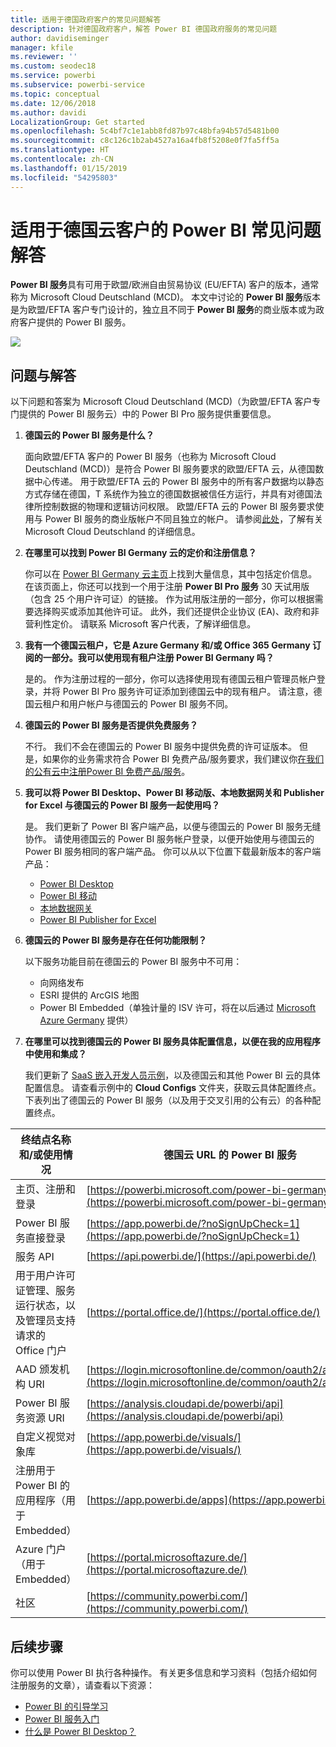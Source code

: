 ```yaml
---
title: 适用于德国政府客户的常见问题解答
description: 针对德国政府客户，解答 Power BI 德国政府服务的常见问题
author: davidiseminger
manager: kfile
ms.reviewer: ''
ms.custom: seodec18
ms.service: powerbi
ms.subservice: powerbi-service
ms.topic: conceptual
ms.date: 12/06/2018
ms.author: davidi
LocalizationGroup: Get started
ms.openlocfilehash: 5c4bf7c1e1abb8fd87b97c48bfa94b57d5481b00
ms.sourcegitcommit: c8c126c1b2ab4527a16a4fb8f5208e0f7fa5ff5a
ms.translationtype: HT
ms.contentlocale: zh-CN
ms.lasthandoff: 01/15/2019
ms.locfileid: "54295803"
---
```

# <a name="frequently-asked-questions-for-power-bi-for-germany-cloud-customers"></a>适用于德国云客户的 Power BI 常见问题解答
**Power BI 服务**具有可用于欧盟/欧洲自由贸易协议 (EU/EFTA) 客户的版本，通常称为 Microsoft Cloud Deutschland (MCD)。 本文中讨论的 **Power BI 服务**版本是为欧盟/EFTA 客户专门设计的，独立且不同于 **Power BI 服务**的商业版本或为政府客户提供的 Power BI 服务。

![](media/service-govde-faq/govde-faq_01.png)

## <a name="questions-and-answers"></a>问题与解答

以下问题和答案为 Microsoft Cloud Deutschland (MCD)（为欧盟/EFTA 客户专门提供的 Power BI 服务云）中的 Power BI Pro 服务提供重要信息。

1. **德国云的 Power BI 服务是什么？**
   
   面向欧盟/EFTA 客户的 Power BI 服务（也称为 Microsoft Cloud Deutschland (MCD)）是符合 Power BI 服务要求的欧盟/EFTA 云，从德国数据中心传递。 用于欧盟/EFTA 云的 Power BI 服务中的所有客户数据均以静态方式存储在德国，T 系统作为独立的德国数据被信任方运行，并具有对德国法律所控制数据的物理和逻辑访问权限。 欧盟/EFTA 云的 Power BI 服务要求使用与 Power BI 服务的商业版帐户不同且独立的帐户。 请参阅[此处](https://www.microsoft.com/trustcenter/cloudservices/nationalcloud)，了解有关 Microsoft Cloud Deutschland 的详细信息。
2. **在哪里可以找到 Power BI Germany 云的定价和注册信息？**
   
   你可以在 [Power BI Germany 云主页](https://powerbi.microsoft.com/power-bi-germany/)上找到大量信息，其中包括定价信息。 在该页面上，你还可以找到一个用于注册 **Power BI Pro 服务** 30 天试用版（包含 25 个用户许可证）的链接。 作为试用版注册的一部分，你可以根据需要选择购买或添加其他许可证。 此外，我们还提供企业协议 (EA)、政府和非营利性定价。 请联系 Microsoft 客户代表，了解详细信息。
3. **我有一个德国云租户，它是 Azure Germany 和/或 Office 365 Germany 订阅的一部分。我可以使用现有租户注册 Power BI Germany 吗？**
   
   是的。 作为注册过程的一部分，你可以选择使用现有德国云租户管理员帐户登录，并将 Power BI Pro 服务许可证添加到德国云中的现有租户。 请注意，德国云租户和用户帐户与德国云的 Power BI 服务不同。
4. **德国云的 Power BI 服务是否提供免费服务？**
   
   不行。 我们不会在德国云的 Power BI 服务中提供免费的许可证版本。 但是，如果你的业务需求符合 Power BI 免费产品/服务要求，我们建议你[在我们的公有云中注册Power BI 免费产品/服务](https://powerbi.microsoft.com/get-started/)。
5. **我可以将 Power BI Desktop、Power BI 移动版、本地数据网关和 Publisher for Excel 与德国云的 Power BI 服务一起使用吗？**
   
   是。 我们更新了 Power BI 客户端产品，以便与德国云的 Power BI 服务无缝协作。 请使用德国云的 Power BI 服务帐户登录，以便开始使用与德国云的 Power BI 服务相同的客户端产品。 你可以从以下位置下载最新版本的客户端产品：
   
   * [Power BI Desktop](https://powerbi.microsoft.com/desktop/)
   * [Power BI 移动](https://powerbi.microsoft.com/mobile/)
   * [本地数据网关](https://powerbi.microsoft.com/gateway/)
   * [Power BI Publisher for Excel](https://powerbi.microsoft.com/excel-dashboard-publisher/)
6. **德国云的 Power BI 服务是存在任何功能限制？**
   
   以下服务功能目前在德国云的 Power BI 服务中不可用：
   
   * 向网络发布
   * ESRI 提供的 ArcGIS 地图
   * Power BI Embedded（单独计量的 ISV 许可，将在以后通过 [Microsoft Azure Germany](https://azure.microsoft.com/overview/clouds/germany/) 提供）
7. **在哪里可以找到德国云的 Power BI 服务具体配置信息，以便在我的应用程序中使用和集成？**
   
   我们更新了 [SaaS 嵌入开发人员示例](https://github.com/Microsoft/PowerBI-Developer-Samples)，以及德国云和其他 Power BI 云的具体配置信息。 请查看示例中的 **Cloud Configs** 文件夹，获取云具体配置终点。 下表列出了德国云的 Power BI 服务（以及用于交叉引用的公有云）的各种配置终点。

| **终结点名称和/或使用情况** | **德国云 URL 的 Power BI 服务** | **公有云中的等效 URL（用于交叉引用）** |
| --- | --- | --- |
| 主页、注册和登录 |[https://powerbi.microsoft.com/power-bi-germany/](https://powerbi.microsoft.com/power-bi-germany/) |[https://powerbi.microsoft.com/](https://powerbi.microsoft.com/) |
| Power BI 服务直接登录 |[https://app.powerbi.de/?noSignUpCheck=1](https://app.powerbi.de/?noSignUpCheck=1) |[https://app.powerbi.com/?noSignUpCheck=1](https://app.powerbi.com/?noSignUpCheck=1) |
| 服务 API |[https://api.powerbi.de/](https://api.powerbi.de/) |[https://api.powerbi.com/](https://api.powerbi.com/) |
| 用于用户许可证管理、服务运行状态，以及管理员支持请求的 Office 门户 |[https://portal.office.de/](https://portal.office.de/) |[https://portal.office.com/](https://portal.office.com/) |
| AAD 颁发机构 URI |[https://login.microsoftonline.de/common/oauth2/authorize/](https://login.microsoftonline.de/common/oauth2/authorize/) |[https://login.microsoftonline.com/common/oauth2/authorize/](https://login.microsoftonline.com/common/oauth2/authorize/) |
| Power BI 服务资源 URI |[https://analysis.cloudapi.de/powerbi/api](https://analysis.cloudapi.de/powerbi/api) |[https://analysis.windows.net/powerbi/api](https://analysis.windows.net/powerbi/api) |
| 自定义视觉对象库 |[https://app.powerbi.de/visuals/](https://app.powerbi.de/visuals/) |[https://app.powerbi.com/visuals/](https://app.powerbi.com/visuals/) |
| 注册用于 Power BI 的应用程序（用于 Embedded） |[https://app.powerbi.de/apps](https://app.powerbi.de/apps) |[https://app.powerbi.com/apps](https://app.powerbi.com/apps) |
| Azure 门户（用于 Embedded） |[https://portal.microsoftazure.de/](https://portal.microsoftazure.de/) |[https://portal.azure.com/](https://portal.azure.com/) |
| 社区 |[https://community.powerbi.com/](https://community.powerbi.com/) |[https://community.powerbi.com/](https://community.powerbi.com/) |

## <a name="next-steps"></a>后续步骤
你可以使用 Power BI 执行各种操作。 有关更多信息和学习资料（包括介绍如何注册服务的文章），请查看以下资源：

* [Power BI 的引导学习](guided-learning/gettingstarted.yml?tutorial-step=1)
* [Power BI 服务入门](service-get-started.md)
* [什么是 Power BI Desktop？](desktop-what-is-desktop.md)

